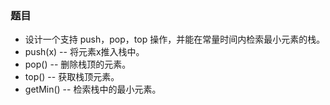 ### 题目
* 设计一个支持 push，pop，top 操作，并能在常量时间内检索最小元素的栈。
* push(x) -- 将元素x推入栈中。
* pop() -- 删除栈顶的元素。
* top() -- 获取栈顶元素。
* getMin() -- 检索栈中的最小元素。